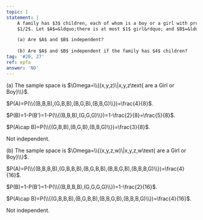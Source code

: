 ```yaml
---
topic: 1
statement: |
    A family has $3$ children, each of whom is a boy or a girl with probability
    $1/2$. Let $A$=&ldquo;there is at most $1$ girl&rdquo; and $B$=&ldquo;the family has children of both sexes.&rdquo;

    (a) Are $A$ and $B$ independent?
    
    (b) Are $A$ and $B$ independent if the family has $4$ children?
tag: '#20, 27'
ref: epfa
answer: 'NO'
---
```

(a)
The sample space is $\Omega=\\{(x,y,z)\|x,y,z\text{ are a Girl or Boy}\\}$.

$P(A)=P(\\{(B,B,B),(G,B,B),(B,G,B),(B,B,G)\\})=\frac{4}{8}$.

$P(B)=1-P(B')=1-P(\\{(B,B,B),(G,G,G)\\})=1-\frac{2}{8}=\frac{5}{8}$.

$P(A\cap B)=P(\\{(G,B,B),(B,G,B),(B,B,G)\\})=\frac{3}{8}$.

Not independent.

(b)
The sample space is $\Omega=\\{(x,y,z,w)\|x,y,z,w\text{ are a Girl or Boy}\\}$.

$P(A)=P(\\{(B,B,B,B),(G,B,B,B),(B,G,B,B),(B,B,G,B),(B,B,B,G)\\})=\frac{4}{16}$.

$P(B)=1-P(B')=1-P(\\{(B,B,B,B),(G,G,G,G)\\})=1-\frac{2}{16}$.

$P(A\cap B)=P(\\{(G,B,B,B),(B,G,B,B),(B,B,G,B),(B,B,B,G)\\})=\frac{4}{16}$.

Not independent.

